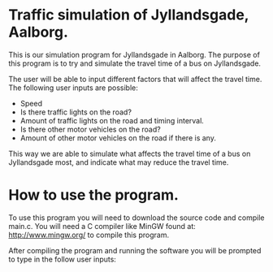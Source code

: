 # Traffic simulation of Jyllandsgade, Aalborg.
This is our simulation program for Jyllandsgade in Aalborg. The purpose of this program is to try and simulate the travel time of a bus on Jyllandsgade. 

The user will be able to input different factors that will affect the travel time. The following user inputs are possible:

* Speed
* Is there traffic lights on the road?
* Amount of traffic lights on the road and timing interval.
* Is there other motor vehicles on the road?
* Amount of other motor vehicles on the road if there is any.

This way we are able to simulate what affects the travel time of a bus on Jyllandsgade most, and indicate what may reduce the travel time.


# How to use the program.

To use this program you will need to download the source code and compile main.c. You will need a C compiler like MinGW found at: http://www.mingw.org/ to compile this program. 

After compiling the program and running the software you will be prompted to type in the follow user inputs:



